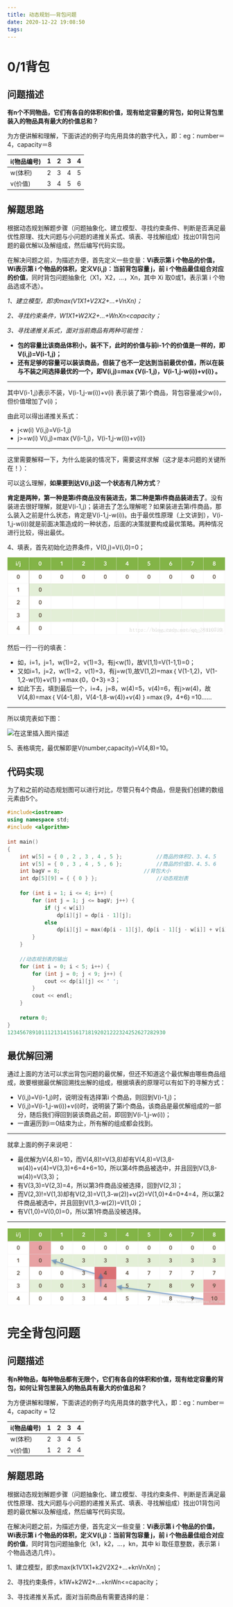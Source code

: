 ```yaml
---
title: 动态规划——背包问题
date: 2020-12-22 19:08:50
tags:
---
```


# 0/1背包

## 问题描述

**有n个不同物品，它们有各自的体积和价值，现有给定容量的背包，如何让背包里装入的物品具有最大的价值总和？**

为方便讲解和理解，下面讲述的例子均先用具体的数字代入，即：eg：number＝4，capacity＝8



| i(物品编号) | 1    | 2    | 3    | 4    |
| ----------- | ---- | ---- | ---- | ---- |
| w(体积)     | 2    | 3    | 4    | 5    |
| v(价值)     | 3    | 4    | 5    | 6    |



## 解题思路

根据动态规划解题步骤（问题抽象化、建立模型、寻找约束条件、判断是否满足最优性原理、找大问题与小问题的递推关系式、填表、寻找解组成）找出01背包问题的最优解以及解组成，然后编写代码实现。

在解决问题之前，为描述方便，首先定义一些变量：**Vi表示第 i 个物品的价值，Wi表示第 i 个物品的体积，定义V(i,j)：当前背包容量 j，前 i 个物品最佳组合对应的价值**，同时背包问题抽象化（X1，X2，…，Xn，其中 Xi 取0或1，表示第 i 个物品选或不选）。

*1、建立模型，即求max(V1X1+V2X2+…+VnXn)；*

*2、寻找约束条件，W1X1+W2X2+…+WnXn<capacity；*

*3、寻找递推关系式，面对当前商品有两种可能性：*

- **包的容量比该商品体积小，装不下，此时的价值与前i-1个的价值是一样的，即V(i,j)=V(i-1,j)；**
- **还有足够的容量可以装该商品，但装了也不一定达到当前最优价值，所以在装与不装之间选择最优的一个，即V(i,j)=max｛V(i-1,j)，V(i-1,j-w(i))+v(i)｝。**

------

其中V(i-1,j)表示不装，V(i-1,j-w(i))+v(i) 表示装了第i个商品，背包容量减少w(i)，但价值增加了v(i)；

由此可以得出递推关系式：

- j<w(i) V(i,j)=V(i-1,j)
- j>=w(i) V(i,j)=max｛V(i-1,j)，V(i-1,j-w(i))+v(i)｝

------

这里需要解释一下，为什么能装的情况下，需要这样求解（这才是本问题的关键所在！）：

可以这么理解，**如果要到达V(i,j)这一个状态有几种方式**？

**肯定是两种，第一种是第i件商品没有装进去，第二种是第i件商品装进去了**。没有装进去很好理解，就是V(i-1,j)；装进去了怎么理解呢？如果装进去第i件商品，那么装入之前是什么状态，肯定是V(i-1,j-w(i))。由于最优性原理（上文讲到），V(i-1,j-w(i))就是前面决策造成的一种状态，后面的决策就要构成最优策略。两种情况进行比较，得出最优。

4、填表，首先初始化边界条件，V(0,j)=V(i,0)=0；

![示意图](动态规划——背包问题/20190810165633366.png)

然后一行一行的填表：

- 如，i=1，j=1，w(1)=2，v(1)=3，有j<w(1)，故V(1,1)=V(1-1,1)=0；
- 又如i=1，j=2，w(1)=2，v(1)=3，有j=w(1),故V(1,2)=max｛
  V(1-1,2)，V(1-1,2-w(1))+v(1) ｝=max｛0，0+3｝=3；
- 如此下去，填到最后一个，i=4，j=8，w(4)=5，v(4)=6，有j>w(4)，故V(4,8)=max｛
  V(4-1,8)，V(4-1,8-w(4))+v(4) ｝=max｛9，4+6｝=10……

------

所以填完表如下图：

![在这里插入图片描述](https://img-blog.csdnimg.cn/20190810165740701.png?x-oss-process=image/watermark,type_ZmFuZ3poZW5naGVpdGk,shadow_10,text_aHR0cHM6Ly9ibG9nLmNzZG4ubmV0L3FxXzM3NzY3NDU1,size_16,color_FFFFFF,t_70)

5、表格填完，最优解即是V(number,capacity)=V(4,8)=10。

## 代码实现

为了和之前的动态规划图可以进行对比，尽管只有4个商品，但是我们创建的数组元素由5个。

```c++
#include<iostream>
using namespace std;
#include <algorithm>
 
int main()
{
	int w[5] = { 0 , 2 , 3 , 4 , 5 };			//商品的体积2、3、4、5
	int v[5] = { 0 , 3 , 4 , 5 , 6 };			//商品的价值3、4、5、6
	int bagV = 8;					        //背包大小
	int dp[5][9] = { { 0 } };			        //动态规划表
 
	for (int i = 1; i <= 4; i++) {
		for (int j = 1; j <= bagV; j++) {
			if (j < w[i])
				dp[i][j] = dp[i - 1][j];
			else
				dp[i][j] = max(dp[i - 1][j], dp[i - 1][j - w[i]] + v[i]);
		}
	}
 
	//动态规划表的输出
	for (int i = 0; i < 5; i++) {
		for (int j = 0; j < 9; j++) {
			cout << dp[i][j] << ' ';
		}
		cout << endl;
	}
 
	return 0;
}
123456789101112131415161718192021222324252627282930
```

## 最优解回溯

通过上面的方法可以求出背包问题的最优解，但还不知道这个最优解由哪些商品组成，故要根据最优解回溯找出解的组成，根据填表的原理可以有如下的寻解方式：

- V(i,j)=V(i-1,j)时，说明没有选择第i 个商品，则回到V(i-1,j)；
- V(i,j)=V(i-1,j-w(i))+v(i)时，说明装了第i个商品，该商品是最优解组成的一部分，随后我们得回到装该商品之前，即回到V(i-1,j-w(i))；
- 一直遍历到i＝0结束为止，所有解的组成都会找到。

------

就拿上面的例子来说吧：

- 最优解为V(4,8)=10，而V(4,8)!=V(3,8)却有V(4,8)=V(3,8-w(4))+v(4)=V(3,3)+6=4+6=10，所以第4件商品被选中，并且回到V(3,8-w(4))=V(3,3)；
- 有V(3,3)=V(2,3)=4，所以第3件商品没被选择，回到V(2,3)；
- 而V(2,3)!=V(1,3)却有V(2,3)=V(1,3-w(2))+v(2)=V(1,0)+4=0+4=4，所以第2件商品被选中，并且回到V(1,3-w(2))=V(1,0)；
- 有V(1,0)=V(0,0)=0，所以第1件商品没被选择。

------

![结果回溯](动态规划——背包问题/20190810170345606.png)

# 完全背包问题

## 问题描述

**有n种物品，每种物品都有无限个，它们有各自的体积和价值，现有给定容量的背包，如何让背包里装入的物品具有最大的价值总和？**

为方便讲解和理解，下面讲述的例子均先用具体的数字代入，即：eg：number＝4，capacity = 12

| i(物品编号) | 1    | 2    | 3    | 4    |
| ----------- | ---- | ---- | ---- | ---- |
| w(体积)     | 2    | 3    | 4    | 5    |
| v(价值)     | 1    | 2    | 2    | 4    |



## 解题思路

根据动态规划解题步骤（问题抽象化、建立模型、寻找约束条件、判断是否满足最优性原理、找大问题与小问题的递推关系式、填表、寻找解组成）找出01背包问题的最优解以及解组成，然后编写代码实现。

在解决问题之前，为描述方便，首先定义一些变量：**Vi表示第 i 个物品的价值，Wi表示第 i 个物品的体积，定义V(i,j)：当前背包容量 j，前 i 个物品最佳组合对应的价值**，同时背包问题抽象化（k1，k2，…，kn，其中 ki 取任意整数，表示第 i 个物品选选几件）。

1、建立模型，即求max(k1V1X1+k2V2X2+…+knVnXn)；

2、寻找约束条件，k1W+k2W2+…+knWn<=capacity；

3、寻找递推关系式，面对当前商品有需要选择的是：